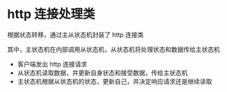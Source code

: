 # http 连接处理类

根据状态转移，通过主从状态机封装了 http 连接类

其中，主状态机在内部调用从状态机，从状态机将处理状态和数据传给主状态机

* 客户端发出 http 连接请求
* 从状态机读取数据，并更新自身状态和接受数据，传给主状态机
* 主状态机根据从状态机的状态，更新自己，并决定响应请求还是继续读取